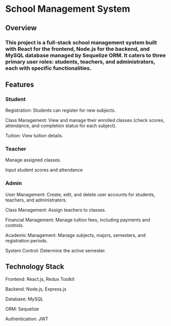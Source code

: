 
# School Management System

## Overview

### This project is a full-stack school management system built with React for the frontend, Node.js for the backend, and MySQL database managed by Sequelize ORM. It caters to three primary user roles: students, teachers, and administrators, each with specific functionalities.

## Features

### Student

Registration: Students can register for new subjects.

Class Management: View and manage their enrolled classes (check scores, attendance, and completion status for each subject).

Tuition: View tuition details.

### Teacher

Manage assigned classes.

Input student scores and attendance 

### Admin

User Management: Create, edit, and delete user accounts for students, teachers, and administrators.

Class Management: Assign teachers to classes.

Financial Management: Manage tuition fees, including payments and controls.

Academic Management: Manage subjects, majors, semesters, and registration periods.

System Control: Determine the active semester.

## Technology Stack

Frontend: React.js, Redux Toolkit

Backend: Node.js, Express.js

Database: MySQL

ORM: Sequelize

Authentication: JWT

